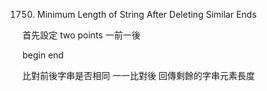 1750. Minimum Length of String After Deleting Similar Ends

首先設定 two points 一前一後

begin
end

比對前後字串是否相同
一一比對後 回傳剩餘的字串元素長度